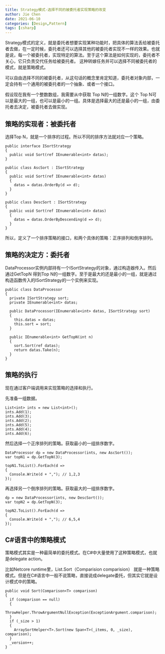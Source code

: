 ```yaml
---
title: Strategy模式-选择不同的被委托者实现策略的改变
author: Jie Chen
date: 2021-06-10
categories: [Design,Pattern]
tags: [csharp]
---
```


Strategy模式的定义，就是委托者想要实现某种功能时，把具体的算法丢给被委托者去做，在一定时候，委托者还可以选择其他的被委托者实现不一样的效果。也就是说，每一个被委托者，实现特定的算法。至于这个算法是如何实现的，委托者不关心，它只负责交代任务给被委托者。 这种转嫁任务并可以选择不同被委托者的模式，就是策略模式。

可以自由选择不同的被委托者，从这句话的概念里肯定知道，委托者对象内部，一定会持有一个通用的被委托者的一个抽象、或者一个接口。

假设现在我有一个整数数组，我需要从中获取 Top N的一组数字。这个 Top N可以是最大的一组，也可以是最小的一组。具体是选择最大的还是最小的一组，由委托者去决定，被委托者去做实现。

## 策略的实现者：被委托者

选择Top N，就是一个排序的过程。所以不同的排序方法就对应一个策略。

~~~
public interface ISortStrategy
{
  public void Sort(ref IEnumerable<int> datas);
}

public class AscSort : ISortStrategy
{
  public void Sort(ref IEnumerable<int> datas)
  {
    datas = datas.OrderBy(d => d);
  }
}

public class DescSort : ISortStrategy
{
  public void Sort(ref IEnumerable<int> datas)
  {
    datas = datas.OrderByDescending(d => d);
  }
}
~~~

所以，定义了一个排序策略的接口，和两个具体的策略：正序排列和倒序排列。



## 策略的决定方：委托者

DataProcessor实例内部持有一个ISortStrategy的对象，通过构造器传入。然后通过GetTopN 得到Top N的一组数字。至于是最大的还是最小的一组，就是通过构造函数传入的ISortStrategy的一个实例来实现。

~~~
public class DataProcessor
{
  private ISortStrategy sort;
  private IEnumerable<int> datas;

  public DataProcessor(IEnumerable<int> datas, ISortStrategy sort)
  {
    this.datas = datas;
    this.sort = sort;
  }

  public IEnumerable<int> GetTopN(int n)
  {
    sort.Sort(ref datas);
    return datas.Take(n);
  }
}
~~~

## 策略的执行

现在通过客户端调用来实现策略的选择和执行。

先准备一组数据。

~~~
List<int> ints = new List<int>();
ints.Add(1);
ints.Add(3);
ints.Add(2);
ints.Add(5);
ints.Add(4);
ints.Add(6);
~~~

然后选择一个正序排列的策略。获取最小的一组排序数字。

~~~
DataProcessor dp = new DataProcessor(ints, new AscSort());
var topN1 = dp.GetTopN(3);

topN1.ToList().ForEach(d =>
{
  Console.Write(d + ","); // 1,2,3
});
~~~

再选择另一个倒序排列的策略。获取最大的一组排序数字。

~~~
dp = new DataProcessor(ints, new DescSort());
var topN2 = dp.GetTopN(3);

topN2.ToList().ForEach(d =>
{
  Console.Write(d + ","); // 6,5,4
});
~~~

## C#语言中的策略模式

策略模式其实是一种最简单的委托模式。在C#中大量使用了这种策略模式，也就是delegate action。

比如Netcore runtime里，List.Sort（Comparision<T> comparision） 就是一种策略模式。但是在C#语言中一般不说策略，直接说成delegate委托，但其实它就是设计模式中的策略。

~~~
public void Sort(Comparison<T> comparison)
{
  if (comparison == null)
  {
    ThrowHelper.ThrowArgumentNullException(ExceptionArgument.comparison);
  }
  if (_size > 1)
  {
    ArraySortHelper<T>.Sort(new Span<T>(_items, 0, _size), comparison);
  }
  _version++;
}
~~~